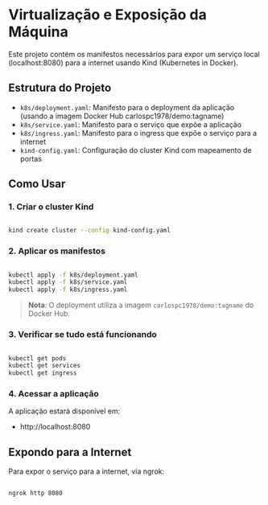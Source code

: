 # Virtualização e Exposição da Máquina

Este projeto contém os manifestos necessários para expor um serviço local (localhost:8080) para a internet usando Kind (Kubernetes in Docker).

## Estrutura do Projeto

- `k8s/deployment.yaml`: Manifesto para o deployment da aplicação (usando a imagem Docker Hub carlospc1978/demo:tagname)
- `k8s/service.yaml`: Manifesto para o serviço que expõe a aplicação
- `k8s/ingress.yaml`: Manifesto para o ingress que expõe o serviço para a internet
- `kind-config.yaml`: Configuração do cluster Kind com mapeamento de portas

## Como Usar 

### 1. Criar o cluster Kind
```bash

kind create cluster --config kind-config.yaml
```

### 2. Aplicar os manifestos
```bash

kubectl apply -f k8s/deployment.yaml
kubectl apply -f k8s/service.yaml
kubectl apply -f k8s/ingress.yaml
```

> **Nota**: O deployment utiliza a imagem `carlospc1978/demo:tagname` do Docker Hub.

### 3. Verificar se tudo está funcionando 
```bash

kubectl get pods
kubectl get services
kubectl get ingress
```

### 4. Acessar a aplicação

A aplicação estará disponível em:
- http://localhost:8080

## Expondo para a Internet

Para expor o serviço para a internet, via ngrok: 
```bash

ngrok http 8080
```
